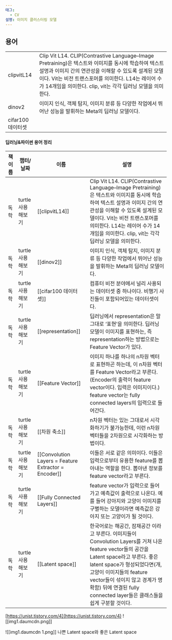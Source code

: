 ```yaml
---
태그:
  - CV
설명: 이미지 클러스터링 모델
---
```

## 용어
|   |   |
|---|---|
|clipvitL14|Clip Vit L14. CLIP(Contrastive Language–Image Pretraining)은 텍스트와 이미지를 동시에 학습하여 텍스트 설명과 이미지 간의 연관성을 이해할 수 있도록 설계된 모델이다. Vit는 비전 트랜스포머를 의미한다. L14는 레이어 수가 14개임을 의미한다. clip, vit는 각각 딥러닝 모델을 의미한다.|
|dinov2|이미지 인식, 객체 탐지, 이미지 분류 등 다양한 작업에서 뛰어난 성능을 발휘하는 Meta의 딥러닝 모델이다.|
|cifar100 데이터셋||
#### 딥러닝&파이썬 용어 정리
|책 이름|챕터/날짜|이름|설명|
|---|---|---|---|
|독학|turtle 사용해보기|[[clipvitL14]]|Clip Vit L14. CLIP(Contrastive Language–Image Pretraining)은 텍스트와 이미지를 동시에 학습하여 텍스트 설명과 이미지 간의 연관성을 이해할 수 있도록 설계된 모델이다. Vit는 비전 트랜스포머를 의미한다. L14는 레이어 수가 14개임을 의미한다. clip, vit는 각각 딥러닝 모델을 의미한다.|
|독학|turtle 사용해보기|[[dinov2]]|이미지 인식, 객체 탐지, 이미지 분류 등 다양한 작업에서 뛰어난 성능을 발휘하는 Meta의 딥러닝 모델이다.|
|독학|turtle 사용해보기|[[cifar100 데이터셋]]|컴퓨터 비전 분야에서 널리 사용되는 데이터셋 중 하나이다. 비행기 사진들이 포함되어있는 데이터셋이다.|
|독학|turtle 사용해보기|[[representation]]|딥러닝에서 representation은 말 그대로 ‘표현’을 의미한다. 딥러닝 모델이 이미지를 표현하는, 즉 representation하는 방법으로는 Feature Vector가 있다.|
|독학|turtle 사용해보기|[[Feature Vector]]|이미지 하나를 하나의 n차원 벡터로 표현하곤 하는데, 이 n차원 벡터를 Feature Vector라고 부른다.(Encoder의 출력이 feature vector이다. 입력은 이미지이다.) feature vector는 fully connected layers의 입력으로 들어간다.|
|독학|turtle 사용해보기|[[차원 축소]]|n차원 벡터는 있는 그대로서 시각화하기가 불가능한데, 이런 n차원 벡터들을 2차원으로 시각화하는 방법이다.|
|독학|turtle 사용해보기|[[Convolution Layers = Feature Extractor = Encoder]]|이들은 서로 같은 의미이다. 이들은 입력으로부터 유용한 feature를 뽑아내는 역할을 한다. 뽑아낸 정보를 feature vector라고 부른다.|
|독학|turtle 사용해보기|[[Fully Connected Layers]]|feature vector가 입력으로 들어가고 예측값이 출력으로 나온다. 예를 들어 강아지와 고양이 이미지를 구별하는 모델이라면 예측값은 강아지 또는 고양이가 될 것이다.|
|독학|turtle 사용해보기|[[Latent space]]|한국어로는 해공간, 잠재공간 이라고 부른다. 이미지들이 Convolution Layers를 거쳐 나온 feature vector들의 공간을 Latent space라고 부른다. 좋은 latent space가 형성되었다면(개, 고양이 이미지들의 feature vector들이 섞이지 않고 경계가 명확함) 뒤에 연결된 fully connected layer들은 클래스들을 쉽게 구분할 것이다.|
  
  
[https://unist.tistory.com/4](https://unist.tistory.com/4)
![[img1.daumcdn.png]]
  
![[img1.daumcdn 1.png]]
나쁜 Latent space와 좋은 Latent space